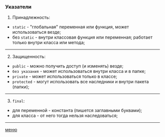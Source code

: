 ### Указатели

1. Принадлежность: 
* `static` - "глобальная" переменная или функция, может использоваться везде;
* без `static` - внутри классовая функция или переменная; работает только внутри класса или метода;
---
2. Защищенность:
* `public` - можно получить доступ (и изменять) везде; 
* `без указания` - может использоваться внутри класса и в папке;
* `private` - может использоваться только в классе;
* `protected` - могут использовать все наследники и внутри пакета (папки);
---
3. `final`:
* для переменной - константа (пишется заглавными буквами);
* для класса - от него тогда нельзя наследоваться;
---
[меню](D:\also\Java\Netology\README.md)